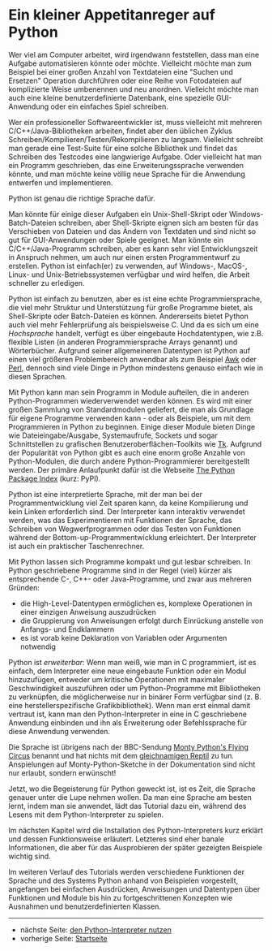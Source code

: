 # Ein kleiner Appetitanreger auf Python

Wer viel am Computer arbeitet, wird irgendwann feststellen, dass man eine Aufgabe automatisieren könnte oder möchte. Vielleicht möchte man zum Beispiel bei einer großen Anzahl von Textdateien eine "Suchen und Ersetzen" Operation durchführen oder eine Reihe von Fotodateien auf komplizierte Weise umbenennen und neu anordnen. Vielleicht möchte man auch eine kleine benutzerdefinierte Datenbank, eine spezielle GUI-Anwendung oder ein einfaches Spiel schreiben.

Wer ein professioneller Softwareentwickler ist, muss vielleicht mit mehreren C/C++/Java-Bibliotheken arbeiten, findet aber den üblichen Zyklus Schreiben/Kompilieren/Testen/Rekompilieren zu langsam. Vielleicht schreibt man gerade eine Test-Suite für eine solche Bibliothek und findet das Schreiben des Testcodes eine langwierige Aufgabe. Oder vielleicht hat man ein Programm geschrieben, das eine Erweiterungssprache verwenden könnte, und man möchte keine völlig neue Sprache für die Anwendung entwerfen und implementieren.

Python ist genau die richtige Sprache dafür.

Man könnte für einige dieser Aufgaben ein Unix-Shell-Skript oder Windows-Batch-Dateien schreiben, aber Shell-Skripte eignen sich am besten für das Verschieben von Dateien und das Ändern von Textdaten und sind nicht so gut für GUI-Anwendungen oder Spiele geeignet. Man könnte ein C/C++/Java-Programm schreiben, aber es kann sehr viel Entwicklungszeit in Anspruch nehmen, um auch nur einen ersten Programmentwurf zu erstellen. Python ist einfach(er) zu verwenden, auf Windows-, MacOS-, Linux- und Unix-Betriebssystemen verfügbar und wird helfen, die Arbeit schneller zu erledigen.

Python ist einfach zu benutzen, aber es ist eine echte Programmiersprache, die viel mehr Struktur und Unterstützung für große Programme bietet, als Shell-Skripte oder Batch-Dateien es können. Andererseits bietet Python auch viel mehr Fehlerprüfung als beispielsweise C. Und da es sich um eine *Hochsprache* handelt, verfügt es über eingebaute Hochdatentypen, wie z.B. flexible Listen (in anderen Programmiersprache Arrays genannt) und Wörterbücher. Aufgrund seiner allgemeineren Datentypen ist Python auf einen viel größeren Problembereich anwendbar als zum Beispiel [Awk](https://de.wikipedia.org/wiki/Awk) oder [Perl](https://www.perl.org/), dennoch sind viele Dinge in Python mindestens genauso einfach wie in diesen Sprachen.

Mit Python kann man sein Programm in Module aufteilen, die in anderen Python-Programmen wiederverwendet werden können. Es wird mit einer großen Sammlung von Standardmodulen geliefert, die man als Grundlage für eigene Programme verwenden kann - oder als Beispiele, um mit dem Programmieren in Python zu beginnen. Einige dieser Module bieten Dinge wie Dateieingabe/Ausgabe, Systemaufrufe, Sockets und sogar Schnittstellen zu grafischen Benutzeroberflächen-Toolkits wie [Tk](https://www.tcl.tk/). Aufgrund der Popularität von Python gibt es auch eine enorm große Anzahle von Python-Modulen, die durch andere Python-Programmierer bereitgestellt werden. Der primäre Anlaufpunkt dafür ist die Webseite [The Python Package Index](https://pypi.org/) (kurz: PyPI).

Python ist eine interpretierte Sprache, mit der man bei der Programmentwicklung viel Zeit sparen kann, da keine Kompilierung und kein Linken erforderlich sind. Der Interpreter kann interaktiv verwendet werden, was das Experimentieren mit Funktionen der Sprache, das Schreiben von Wegwerfprogrammen oder das Testen von Funktionen während der Bottom-up-Programmentwicklung erleichtert. Der Interpreter ist auch ein praktischer Taschenrechner.

Mit Python lassen sich Programme kompakt und gut lesbar schreiben. In Python geschriebene Programme sind in der Regel (viel) kürzer als entsprechende C-, C++- oder Java-Programme, und zwar aus mehreren Gründen:

 * die High-Level-Datentypen ermöglichen es, komplexe Operationen in einer einzigen Anweisung auszudrücken
 * die Gruppierung von Anweisungen erfolgt durch Einrückung anstelle von Anfangs- und Endklammern
 * es ist vorab keine Deklaration von Variablen oder Argumenten notwendig

Python ist *erweiterbar*: Wenn man weiß, wie man in C programmiert, ist es einfach, dem Interpreter eine neue eingebaute Funktion oder ein Modul hinzuzufügen, entweder um kritische Operationen mit maximaler Geschwindigkeit auszuführen oder um Python-Programme mit Bibliotheken zu verknüpfen, die möglicherweise nur in binärer Form verfügbar sind (z. B. eine herstellerspezifische Grafikbibliothek). Wenn man erst einmal damit vertraut ist, kann man den Python-Interpreter in eine in C geschriebene Anwendung einbinden und ihn als Erweiterung oder Befehlssprache für diese Anwendung verwenden.

Die Sprache ist übrigens nach der BBC-Sendung [Monty Python's Flying Circus](https://de.wikipedia.org/wiki/Monty_Python%E2%80%99s_Flying_Circus) benannt und hat nichts mit dem [gleichnamigen Reptil](https://de.wikipedia.org/wiki/Pythons) zu tun. Anspielungen auf Monty-Python-Sketche in der Dokumentation sind nicht nur erlaubt, sondern erwünscht!

Jetzt, wo die Begeisterung für Python geweckt ist, ist es Zeit, die Sprache genauer unter die Lupe nehmen wollen. Da man eine Sprache am besten lernt, indem man sie anwendet, lädt das Tutorial dazu ein, während des Lesens mit dem Python-Interpreter zu spielen.

Im nächsten Kapitel wird die Installation des Python-Interpreters kurz erklärt und dessen Funktionsweise erläutert. Letzteres sind eher banale Informationen, die aber für das Ausprobieren der später gezeigten Beispiele wichtig sind.

Im weiteren Verlauf des Tutorials werden verschiedene Funktionen der Sprache und des Systems Python anhand von Beispielen vorgestellt, angefangen bei einfachen Ausdrücken, Anweisungen und Datentypen über Funktionen und Module bis hin zu fortgeschrittenen Konzepten wie Ausnahmen und benutzerdefinierten Klassen.

***

 * nächste Seite: [den Python-Interpreter nutzen](interpreter.md)
 * vorherige Seite: [Startseite](start.md)

